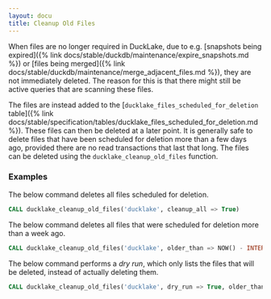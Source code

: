 ```yaml
---
layout: docu
title: Cleanup Old Files
---
```


When files are no longer required in DuckLake, due to e.g. [snapshots being expired]({% link docs/stable/duckdb/maintenance/expire_snapshots.md %}) or [files being merged]({% link docs/stable/duckdb/maintenance/merge_adjacent_files.md %}), they are not immediately deleted.
The reason for this is that there might still be active queries that are scanning these files.

The files are instead added to the [`ducklake_files_scheduled_for_deletion` table]({% link docs/stable/specification/tables/ducklake_files_scheduled_for_deletion.md %}).
These files can then be deleted at a later point.
It is generally safe to delete files that have been scheduled for deletion more than a few days ago, provided there are no read transactions that last that long.
The files can be deleted using the `ducklake_cleanup_old_files` function.

### Examples

The below command deletes all files scheduled for deletion.

```sql
CALL ducklake_cleanup_old_files('ducklake', cleanup_all => True)
```

The below command deletes all files that were scheduled for deletion more than a week ago.

```sql
CALL ducklake_cleanup_old_files('ducklake', older_than => NOW() - INTERVAL '1 week')
```

The below command performs a *dry run*, which only lists the files that will be deleted, instead of actually deleting them.

```sql
CALL ducklake_cleanup_old_files('ducklake', dry_run => True, older_than => NOW() - INTERVAL '1 week')
```
